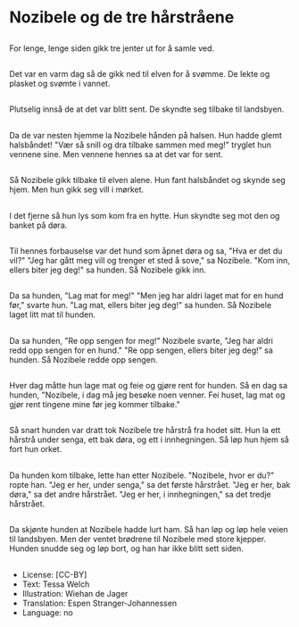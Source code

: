 # Nozibele og de tre hårstråene

##
For lenge, lenge siden gikk tre jenter ut for å samle ved.

##
Det var en varm dag så de gikk ned til elven for å svømme. De lekte og plasket og svømte i vannet.

##
Plutselig innså de at det var blitt sent. De skyndte seg tilbake til landsbyen.

##
Da de var nesten hjemme la Nozibele hånden på halsen. Hun hadde glemt halsbåndet! "Vær så snill og dra tilbake sammen med meg!" tryglet hun vennene sine. Men vennene hennes sa at det var for sent.

##
Så Nozibele gikk tilbake til elven alene. Hun fant halsbåndet og skynde seg hjem. Men hun gikk seg vill i mørket.

##
I det fjerne så hun lys som kom fra en hytte. Hun skyndte seg mot den og banket på døra.

##
Til hennes forbauselse var det hund som åpnet døra og sa, "Hva er det du vil?" "Jeg har gått meg vill og trenger et sted å sove," sa Nozibele. "Kom inn, ellers biter jeg deg!" sa hunden. Så Nozibele gikk inn.

##
Da sa hunden, "Lag mat for meg!" "Men jeg har aldri laget mat for en hund før," svarte hun. "Lag mat, ellers biter jeg deg!" sa hunden. Så Nozibele laget litt mat til hunden.

##
Da sa hunden, "Re opp sengen for meg!" Nozibele svarte, "Jeg har aldri redd opp sengen for en hund." "Re opp sengen, ellers biter jeg deg!" sa hunden. Så Nozibele redde opp sengen.

##
Hver dag måtte hun lage mat og feie og gjøre rent for hunden. Så en dag sa hunden, "Nozibele, i dag må jeg besøke noen venner. Fei huset, lag mat og gjør rent tingene mine før jeg kommer tilbake."

##
Så snart hunden var dratt tok Nozibele tre hårstrå fra hodet sitt. Hun la ett hårstrå under senga, ett bak døra, og ett i innhegningen. Så løp hun hjem så fort hun orket.

##
Da hunden kom tilbake, lette han etter Nozibele. "Nozibele, hvor er du?" ropte han. "Jeg er her, under senga," sa det første hårstrået. "Jeg er her, bak døra," sa det andre hårstrået. "Jeg er her, i innhegningen," sa det tredje hårstrået.

##
Da skjønte hunden at Nozibele hadde lurt ham. Så han løp og løp hele veien til landsbyen. Men der ventet brødrene til Nozibele med store kjepper. Hunden snudde seg og løp bort, og han har ikke blitt sett siden.

##
* License: [CC-BY]
* Text: Tessa Welch
* Illustration: Wiehan de Jager
* Translation: Espen Stranger-Johannessen
* Language: no
